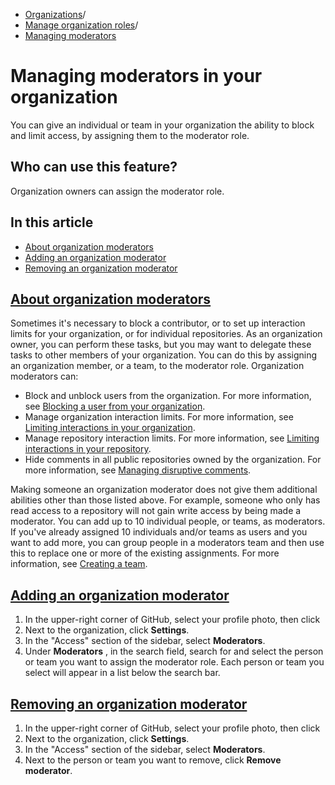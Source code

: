   * [Organizations](https://docs.github.com/en/organizations "Organizations")/
  * [Manage organization roles](https://docs.github.com/en/organizations/managing-peoples-access-to-your-organization-with-roles "Manage organization roles")/
  * [Managing moderators](https://docs.github.com/en/organizations/managing-peoples-access-to-your-organization-with-roles/managing-moderators-in-your-organization "Managing moderators")


# Managing moderators in your organization
You can give an individual or team in your organization the ability to block and limit access, by assigning them to the moderator role.
## Who can use this feature?
Organization owners can assign the moderator role.
## In this article
  * [About organization moderators](https://docs.github.com/en/organizations/managing-peoples-access-to-your-organization-with-roles/managing-moderators-in-your-organization#about-organization-moderators)
  * [Adding an organization moderator](https://docs.github.com/en/organizations/managing-peoples-access-to-your-organization-with-roles/managing-moderators-in-your-organization#adding-an-organization-moderator)
  * [Removing an organization moderator](https://docs.github.com/en/organizations/managing-peoples-access-to-your-organization-with-roles/managing-moderators-in-your-organization#removing-an-organization-moderator)


## [About organization moderators](https://docs.github.com/en/organizations/managing-peoples-access-to-your-organization-with-roles/managing-moderators-in-your-organization#about-organization-moderators)
Sometimes it's necessary to block a contributor, or to set up interaction limits for your organization, or for individual repositories. As an organization owner, you can perform these tasks, but you may want to delegate these tasks to other members of your organization. You can do this by assigning an organization member, or a team, to the moderator role.
Organization moderators can:
  * Block and unblock users from the organization. For more information, see [Blocking a user from your organization](https://docs.github.com/en/communities/maintaining-your-safety-on-github/blocking-a-user-from-your-organization).
  * Manage organization interaction limits. For more information, see [Limiting interactions in your organization](https://docs.github.com/en/communities/moderating-comments-and-conversations/limiting-interactions-in-your-organization).
  * Manage repository interaction limits. For more information, see [Limiting interactions in your repository](https://docs.github.com/en/communities/moderating-comments-and-conversations/limiting-interactions-in-your-repository).
  * Hide comments in all public repositories owned by the organization. For more information, see [Managing disruptive comments](https://docs.github.com/en/communities/moderating-comments-and-conversations/managing-disruptive-comments).


Making someone an organization moderator does not give them additional abilities other than those listed above. For example, someone who only has read access to a repository will not gain write access by being made a moderator.
You can add up to 10 individual people, or teams, as moderators. If you've already assigned 10 individuals and/or teams as users and you want to add more, you can group people in a moderators team and then use this to replace one or more of the existing assignments. For more information, see [Creating a team](https://docs.github.com/en/organizations/organizing-members-into-teams/creating-a-team).
## [Adding an organization moderator](https://docs.github.com/en/organizations/managing-peoples-access-to-your-organization-with-roles/managing-moderators-in-your-organization#adding-an-organization-moderator)
  1. In the upper-right corner of GitHub, select your profile photo, then click 
  2. Next to the organization, click **Settings**.
  3. In the "Access" section of the sidebar, select **Moderators**.
  4. Under **Moderators** , in the search field, search for and select the person or team you want to assign the moderator role. Each person or team you select will appear in a list below the search bar.


## [Removing an organization moderator](https://docs.github.com/en/organizations/managing-peoples-access-to-your-organization-with-roles/managing-moderators-in-your-organization#removing-an-organization-moderator)
  1. In the upper-right corner of GitHub, select your profile photo, then click 
  2. Next to the organization, click **Settings**.
  3. In the "Access" section of the sidebar, select **Moderators**.
  4. Next to the person or team you want to remove, click **Remove moderator**.


